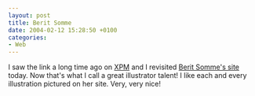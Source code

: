 ```yaml
---
layout: post
title: Berit Somme
date: 2004-02-12 15:28:50 +0100
categories:
- Web
---
```

<p>I saw the link a long time ago on <a href="http://www.experimental.ro">XPM</a> and I revisited <a href="http://www.somme.no/">Berit Somme's site</a> today. Now that's what I call a great illustrator talent! I like each and every illustration pictured on her site. Very, very nice!</p>
